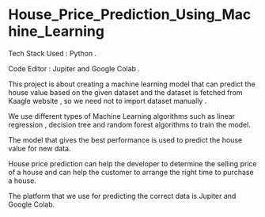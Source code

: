 # House_Price_Prediction_Using_Machine_Learning

Tech Stack Used : Python .


Code Editor : Jupiter and Google Colab .


This project is about creating a machine learning model that can predict the house value based on the given dataset and the dataset is fetched from Kaagle website , so we need not to import dataset manually .


We use different types of Machine Learning algorithms such as linear regression , decision tree and random forest algorithms to train the model.


The model that gives the best performance is used to predict the house value for new data.


House price prediction can help the developer to determine the selling price of a house and can help the customer to arrange the right time to purchase a house.


The platform that we use for predicting the correct data is Jupiter and Google Colab.


